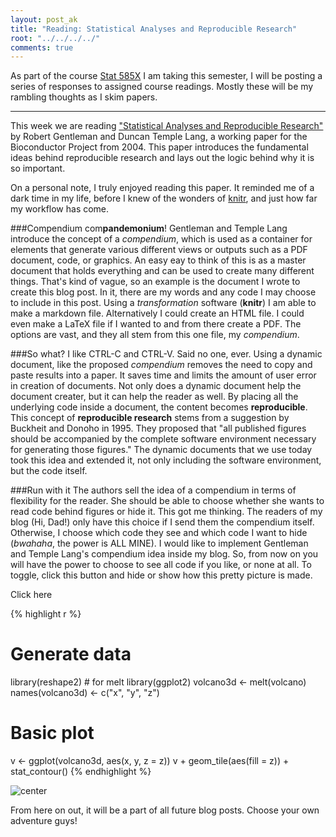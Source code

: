 ```yaml
---
layout: post_ak
title: "Reading: Statistical Analyses and Reproducible Research"
root: "../../../../"
comments: true
---
```

As part of the course [Stat 585X](http://dicook.github.io/stat585/) I am taking this semester, I will be posting a series of responses to assigned course readings. Mostly these will be my rambling thoughts as I skim papers.

****
This week we are reading ["Statistical Analyses and Reproducible Research"](http://biostats.bepress.com/bioconductor/paper2/) by Robert Gentleman and Duncan Temple Lang, a working paper for the Bioconductor Project from 2004. This paper introduces the fundamental ideas behind reproducible research and lays out the logic behind why it is so important. 

On a personal note, I truly enjoyed reading this paper. It reminded me of a dark time in my life, before I knew of the wonders of [knitr](http://yihui.name/knitr), and just how far my workflow has come.

###Compendium com**pandemonium**!
Gentleman and Temple Lang introduce the concept of a *compendium*, which is used as a container for elements that generate various different views or outputs such as a PDF document, code, or graphics. An easy eay to think of this is as a master document that holds everything and can be used to create many different things. That's kind of vague, so an example is the document I wrote to create this blog post. In it, there are my words and any code I may choose to include in this post. Using a *transformation* software (**knitr**) I am able to make a markdown file. Alternatively I could create an HTML file. I could even make a LaTeX file if I wanted to and from there create a PDF. The options are vast, and they all stem from this one file, my *compendium*. 

###So what? I like CTRL-C and CTRL-V.
Said no one, ever. Using a dynamic document, like the proposed *compendium* removes the need to copy and paste results into a paper. It saves time and limits the amount of user error in creation of documents. Not only does a dynamic document help the document creater, but it can help the reader as well. By placing all the underlying code inside a document, the content becomes **reproducible**. This concept of **reproducible research** stems from a suggestion by Buckheit and Donoho in 1995. They proposed that "all published figures should be accompanied by the complete software environment necessary for generating those figures." The dynamic documents that we use today took this idea and extended it, not only including the software environment, but the code itself.

###Run with it
The authors sell the idea of a compendium in terms of flexibility for the reader. She should be able to choose whether she wants to read code behind figures or hide it. This got me thinking. The readers of my blog (Hi, Dad!) only have this choice if I send them the compendium itself. Otherwise, I choose which code they see and which code I want to hide (*bwahaha*, the power is ALL MINE). I would like to implement Gentleman and Temple Lang's compendium idea inside my blog. So, from now on you will have the power to choose to see all code if you like, or none at all. To toggle, click this button and hide or show how this pretty picture is made. 
<div id="clickme">
  <span><i class="fa fa-caret-square-o-down"></i> Click here</span>
</div>
<script>
$( "#clickme" ).click(function() {
  $( "code" ).toggle( "slow", function() {
    // Animation complete.
  });
});
</script>

{% highlight r %}
# Generate data
library(reshape2)  # for melt
library(ggplot2)
volcano3d <- melt(volcano)
names(volcano3d) <- c("x", "y", "z")

# Basic plot
v <- ggplot(volcano3d, aes(x, y, z = z))
v + geom_tile(aes(fill = z)) + stat_contour()
{% endhighlight %}

![center](../../../../../images/blog/2014-02-01-reproducible-research/unnamed-chunk-1.png) 

From here on out, it will be a part of all future blog posts. Choose your own adventure guys!





